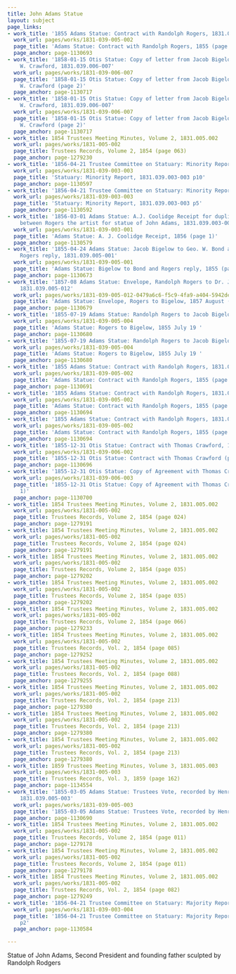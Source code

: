 ```yaml
---
title: John Adams Statue
layout: subject
page_links:
- work_title: '1855 Adams Statue: Contract with Randolph Rogers, 1831.039.005-002'
  work_url: pages/works/1831-039-005-002
  page_title: 'Adams Statue: Contract with Randolph Rogers, 1855 (page 3)'
  page_anchor: page-1130693
- work_title: '1858-01-15 Otis Statue: Copy of letter from Jacob Bigelow to Louisa
    W. Crawford, 1831.039.006-007'
  work_url: pages/works/1831-039-006-007
  page_title: '1858-01-15 Otis Statue: Copy of letter from Jacob Bigelow to Louisa
    W. Crawford (page 2)'
  page_anchor: page-1130717
- work_title: '1858-01-15 Otis Statue: Copy of letter from Jacob Bigelow to Louisa
    W. Crawford, 1831.039.006-007'
  work_url: pages/works/1831-039-006-007
  page_title: '1858-01-15 Otis Statue: Copy of letter from Jacob Bigelow to Louisa
    W. Crawford (page 2)'
  page_anchor: page-1130717
- work_title: 1854 Trustees Meeting Minutes, Volume 2, 1831.005.002
  work_url: pages/works/1831-005-002
  page_title: Trustees Records, Volume 2, 1854 (page 063)
  page_anchor: page-1279230
- work_title: '1856-04-21 Trustee Committee on Statuary: Minority Report, 1831.039.003-003'
  work_url: pages/works/1831-039-003-003
  page_title: 'Statuary: Minority Report, 1831.039.003-003 p10'
  page_anchor: page-1130597
- work_title: '1856-04-21 Trustee Committee on Statuary: Minority Report, 1831.039.003-003'
  work_url: pages/works/1831-039-003-003
  page_title: 'Statuary: Minority Report, 1831.039.003-003 p5'
  page_anchor: page-1130592
- work_title: '1856-03-01 Adams Statue: A.J. Coolidge Receipt for duplicate of agreement
    between Rogers the artist for statue of John Adams, 1831.039.003-001'
  work_url: pages/works/1831-039-003-001
  page_title: 'Adams Statue: A. J. Coolidge Receipt, 1856 (page 1)'
  page_anchor: page-1130579
- work_title: '1855-04-24 Adams Statue: Jacob Bigelow to Geo. W. Bond and Randolph
    Rogers reply, 1831.039.005-001'
  work_url: pages/works/1831-039-005-001
  page_title: 'Adams Statue: Bigelow to Bond and Rogers reply, 1855 (page 1)'
  page_anchor: page-1130673
- work_title: '1857-08 Adams Statue: Envelope, Randolph Rogers to Dr. Jacob Bigelow,
    1831.039.005-012'
  work_url: pages/works/1831-039-005-012-0479a6c6-f5c9-4fa9-a404-5942de863c37
  page_title: 'Adams Statue: Envelope, Rogers to Bigelow, 1857 August (recto only)'
  page_anchor: page-1130679
- work_title: '1855-07-19 Adams Statue: Randolph Rogers to Jacob Bigelow, 1831.039.005-004'
  work_url: pages/works/1831-039-005-004
  page_title: 'Adams Statue: Rogers to Bigelow, 1855 July 19 '
  page_anchor: page-1130680
- work_title: '1855-07-19 Adams Statue: Randolph Rogers to Jacob Bigelow, 1831.039.005-004'
  work_url: pages/works/1831-039-005-004
  page_title: 'Adams Statue: Rogers to Bigelow, 1855 July 19 '
  page_anchor: page-1130680
- work_title: '1855 Adams Statue: Contract with Randolph Rogers, 1831.039.005-002'
  work_url: pages/works/1831-039-005-002
  page_title: 'Adams Statue: Contract with Randolph Rogers, 1855 (page 1)'
  page_anchor: page-1130691
- work_title: '1855 Adams Statue: Contract with Randolph Rogers, 1831.039.005-002'
  work_url: pages/works/1831-039-005-002
  page_title: 'Adams Statue: Contract with Randolph Rogers, 1855 (page 4)'
  page_anchor: page-1130694
- work_title: '1855 Adams Statue: Contract with Randolph Rogers, 1831.039.005-002'
  work_url: pages/works/1831-039-005-002
  page_title: 'Adams Statue: Contract with Randolph Rogers, 1855 (page 4)'
  page_anchor: page-1130694
- work_title: '1855-12-31 Otis Statue: Contract with Thomas Crawford, 1831.039.006-002'
  work_url: pages/works/1831-039-006-002
  page_title: '1855-12-31 Otis Statue: Contract with Thomas Crawford (page 1)'
  page_anchor: page-1130696
- work_title: '1855-12-31 Otis Statue: Copy of Agreement with Thomas Crawford, 1831.039.006-003'
  work_url: pages/works/1831-039-006-003
  page_title: '1855-12-31 Otis Statue: Copy of Agreement with Thomas Crawford (page
    1)'
  page_anchor: page-1130700
- work_title: 1854 Trustees Meeting Minutes, Volume 2, 1831.005.002
  work_url: pages/works/1831-005-002
  page_title: Trustees Records, Volume 2, 1854 (page 024)
  page_anchor: page-1279191
- work_title: 1854 Trustees Meeting Minutes, Volume 2, 1831.005.002
  work_url: pages/works/1831-005-002
  page_title: Trustees Records, Volume 2, 1854 (page 024)
  page_anchor: page-1279191
- work_title: 1854 Trustees Meeting Minutes, Volume 2, 1831.005.002
  work_url: pages/works/1831-005-002
  page_title: Trustees Records, Volume 2, 1854 (page 035)
  page_anchor: page-1279202
- work_title: 1854 Trustees Meeting Minutes, Volume 2, 1831.005.002
  work_url: pages/works/1831-005-002
  page_title: Trustees Records, Volume 2, 1854 (page 035)
  page_anchor: page-1279202
- work_title: 1854 Trustees Meeting Minutes, Volume 2, 1831.005.002
  work_url: pages/works/1831-005-002
  page_title: Trustees Records, Volume 2, 1854 (page 066)
  page_anchor: page-1279233
- work_title: 1854 Trustees Meeting Minutes, Volume 2, 1831.005.002
  work_url: pages/works/1831-005-002
  page_title: Trustees Records, Vol. 2, 1854 (page 085)
  page_anchor: page-1279252
- work_title: 1854 Trustees Meeting Minutes, Volume 2, 1831.005.002
  work_url: pages/works/1831-005-002
  page_title: Trustees Records, Vol. 2, 1854 (page 088)
  page_anchor: page-1279255
- work_title: 1854 Trustees Meeting Minutes, Volume 2, 1831.005.002
  work_url: pages/works/1831-005-002
  page_title: Trustees Records, Vol. 2, 1854 (page 213)
  page_anchor: page-1279380
- work_title: 1854 Trustees Meeting Minutes, Volume 2, 1831.005.002
  work_url: pages/works/1831-005-002
  page_title: Trustees Records, Vol. 2, 1854 (page 213)
  page_anchor: page-1279380
- work_title: 1854 Trustees Meeting Minutes, Volume 2, 1831.005.002
  work_url: pages/works/1831-005-002
  page_title: Trustees Records, Vol. 2, 1854 (page 213)
  page_anchor: page-1279380
- work_title: 1859 Trustees Meeting Minutes, Volume 3, 1831.005.003
  work_url: pages/works/1831-005-003
  page_title: Trustees Records, Vol. 3, 1859 (page 162)
  page_anchor: page-1134554
- work_title: '1855-03-05 Adams Statue: Trustees Vote, recorded by Henry M. Parker,
    1831.039.005-003'
  work_url: pages/works/1831-039-005-003
  page_title: '1855-03-05 Adams Statue: Trustees Vote, recorded by Henry M. Parker'
  page_anchor: page-1130690
- work_title: 1854 Trustees Meeting Minutes, Volume 2, 1831.005.002
  work_url: pages/works/1831-005-002
  page_title: Trustees Records, Volume 2, 1854 (page 011)
  page_anchor: page-1279178
- work_title: 1854 Trustees Meeting Minutes, Volume 2, 1831.005.002
  work_url: pages/works/1831-005-002
  page_title: Trustees Records, Volume 2, 1854 (page 011)
  page_anchor: page-1279178
- work_title: 1854 Trustees Meeting Minutes, Volume 2, 1831.005.002
  work_url: pages/works/1831-005-002
  page_title: Trustees Records, Vol. 2, 1854 (page 082)
  page_anchor: page-1279249
- work_title: '1856-04-21 Trustee Committee on Statuary: Majority Report, 1831.039.003-004'
  work_url: pages/works/1831-039-003-004
  page_title: '1856-04-21 Trustee Committee on Statuary: Majority Report, 1831.039.003-004-
    p2'
  page_anchor: page-1130584

---
```

<p>Statue of John Adams, Second President and founding father sculpted by Randolph Rodgers</p>